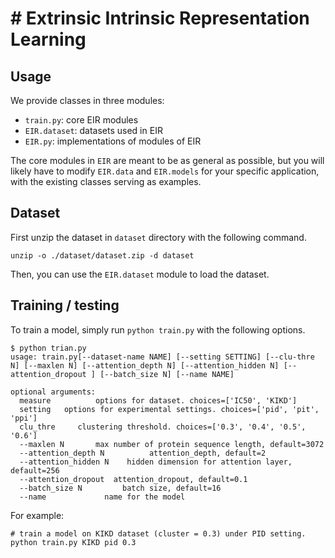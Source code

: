 # # Extrinsic Intrinsic Representation Learning
## Usage
We provide classes in three modules:
* `train.py`: core EIR modules 
* `EIR.dataset`: datasets used in EIR
* `EIR.py`: implementations of modules of EIR

The core modules in `EIR` are meant to be as general as possible, but you will likely have to modify `EIR.data` and `EIR.models` for your specific application, with the existing classes serving as examples.

## Dataset
First unzip the dataset in `dataset` directory with the following command.
```
unzip -o ./dataset/dataset.zip -d dataset
```

Then, you can use the `EIR.dataset` module to load the dataset.



## Training / testing
To train a model, simply run `python train.py` with the following options.

```
$ python trian.py 
usage: train.py[--dataset-name NAME] [--setting SETTING] [--clu-thre N] [--maxlen N] [--attention_depth N] [--attention_hidden N] [--attention_dropout ] [--batch_size N] [--name NAME] 

optional arguments:
  measure          options for dataset. choices=['IC50', 'KIKD']
  setting   options for experimental settings. choices=['pid', 'pit', 'ppi']
  clu_thre     clustering threshold. choices=['0.3', '0.4', '0.5', '0.6']
  --maxlen N       max number of protein sequence length, default=3072
  --attention_depth N          attention_depth, default=2
  --attention_hidden N    hidden dimension for attention layer, default=256
  --attention_dropout  attention_dropout, default=0.1
  --batch_size N         batch size, default=16
  --name             name for the model

```

For example:
```
# train a model on KIKD dataset (cluster = 0.3) under PID setting.
python train.py KIKD pid 0.3 
```
